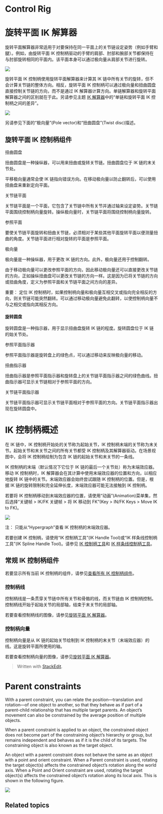 # Control Rig
# 旋转平面 IK 解算器

旋转平面解算器非常适用于对要保持在同一平面上的关节链设定姿势（例如手臂和腿）。例如，由旋转平面 IK 控制柄驱动的手臂的肩部、肘部和腕部关节都保持在与肘部旋转相同的平面内。该平面本身可以通过极向量从肩部关节进行旋转。

![](https://help.autodesk.com/cloudhelp/2024/CHS/Maya-CharacterAnimation/images/GUID-4ED0E266-585F-499E-ACCB-DE5793A84A47.png)

旋转平面 IK 控制柄使用旋转平面解算器来计算其 IK 链中所有关节的旋转，但不会计算关节链的整体方向。相反，旋转平面 IK 控制柄可以通过极向量和扭曲圆盘直接控制关节链的方向，而不是通过 IK 解算器计算方向。单链解算器和旋转平面解算器之间的区别就在于此。另请参见主题  [IK 解算器](https://help.autodesk.com/view/MAYAUL/2024/CHS/?guid=GUID-952FC4B3-19A6-4055-B034-3A7D15EC66D6)中的“单链和旋转平面 IK 控制柄之间的差异”。

![](https://help.autodesk.com/cloudhelp/2024/CHS/Maya-CharacterAnimation/images/GUID-E7B94792-9B2A-4C98-9545-A502EF3C7470.png)

另请参见下面的“极向量”(Pole vector)和“扭曲圆盘”(Twist disc)描述。

## 旋转平面 IK 控制柄组件

扭曲圆盘

扭曲圆盘是一种操纵器，可以用来扭曲或旋转关节链。扭曲圆盘位于 IK 链的末关节处。

平移极向量通常会使 IK 链指向错误方向。在移动极向量以防止翻转后，可以使用扭曲盘来重新定向平面。

关节链平面

关节链平面是一个平面，它包含了关节链中所有关节并通过轴来设定姿势。关节链平面围绕控制柄向量旋转。操纵极向量时，关节链平面将围绕控制柄向量旋转。

参照平面

要使关节链平面旋转和扭曲关节链，必须相对于某些其他平面旋转平面以便测量扭曲的角度。关节链平面进行相对旋转的平面是参照平面。

极向量

极向量是一种操纵器，用于更改 IK 链的方向。此外，极向量还用于控制翻转。

由于移动极向量可以更改参照平面的方向，因此移动极向量还可以直接更改关节链的方向，正如操纵扭曲盘可以更改关节链的方向一样。这是因为已将关节链的方向或扭曲角度，定义为参照平面和关节链平面之间方向的差异。

重要：  定位 IK 控制柄时，如果控制柄向量和极向量互相交叉或指向完全相反的方向，则关节链可能突然翻转。可以通过移动极向量避免此翻转，以使控制柄向量不与之相交或指向其相反方向。

#### 旋转圆盘

旋转圆盘是一种指示器，用于显示扭曲盘旋转 IK 链的程度。旋转圆盘位于 IK 链的始关节处。

参照平面指示器

参照平面指示器是旋转盘上的绿色点，可以通过移动来反映极向量的移动。

扭曲指示器

扭曲指示器是参照平面指示器和旋转盘上的关节链平面指示器之间的绿色曲线。扭曲指示器可显示关节链相对于参照平面的方向。

关节链平面指示器

关节链平面指示器可显示关节链平面相对于参照平面的方向。关节链平面指示器出现在旋转圆盘中。





# IK 控制柄概述
在 IK 链中，IK 控制柄开始处的关节称为起始关节，IK 控制柄末端的关节称为末关节。起始关节和末关节之间的所有关节都受 IK 控制柄及其解算器驱动。在场景视图中，会将 IK 控制柄绘制为包含 IK 链的起始关节和末关节的一条线。

IK 控制柄的末端（默认情况下它位于 IK 链的最后一个关节处）称为末端效应器。移动 IK 控制柄时，IK 解算器会在其计算中使用末端效应器的位置和方向，以相应地旋转 IK 链中的关节。末端效应器会始终尝试跟随 IK 控制柄的位置。但是，根据 IK 链的旋转限制和完全延伸长度，末端效应器可能无法接触到 IK 控制柄。

若要将 IK 控制柄移动到末端效应器的位置，请使用“动画”(Animation)菜单集，然后选择“关键帧  >  IK/FK 关键帧  >  将 IK 移动到 FK”(Key > IN/FK Keys > Move IK to FK)。

![](https://help.autodesk.com/cloudhelp/2024/CHS/Maya-CharacterAnimation/images/GUID-EF2CF139-88A3-4E6B-8719-2C06DF1FCAEA.png)

注：  只能从“Hypergraph”查看 IK 控制柄的末端效应器。

若要创建 IK 控制柄，请使用“IK 控制柄工具”(IK Handle Tool)或“IK 样条线控制柄工具”(IK Spline Handle Tool)。请参见  [IK 控制柄工具](https://help.autodesk.com/view/MAYAUL/2024/CHS/?guid=GUID-DF30CFD7-88EB-421F-9701-69318A1F3D16)和  [IK 样条线控制柄工具](https://help.autodesk.com/view/MAYAUL/2024/CHS/?guid=GUID-820CF89C-257C-4EA9-A474-6E0146C9099F)。

## 常规 IK 控制柄组件

若要显示所有当前 IK 控制柄的组件，请参见[查看所有 IK 控制柄组件](https://help.autodesk.com/view/MAYAUL/2024/CHS/?guid=GUID-E7374D31-30DA-4BA7-B651-32D76ECE3143)。

### 控制柄线

控制柄线是一条贯穿关节链中所有关节和骨骼的线，而关节链由 IK 控制柄控制。控制柄线开始于起始关节的局部轴，结束于末关节的局部轴。

若要查看控制柄线的图像，请参见[旋转平面 IK 解算器](https://help.autodesk.com/view/MAYAUL/2024/CHS/?guid=GUID-9942FFB5-65C2-46E2-B5A3-297667A9FB5D)。

### 控制柄向量

控制柄向量是从 IK 链的起始关节绘制到 IK 控制柄的末关节（末端效应器）的线。这是旋转平面所使用的轴。

若要查看控制柄向量的图像，请参见[旋转平面 IK 解算器](https://help.autodesk.com/view/MAYAUL/2024/CHS/?guid=GUID-9942FFB5-65C2-46E2-B5A3-297667A9FB5D)。
> Written with [StackEdit](https://stackedit.io/).


# Parent constraints

With a parent constraint, you can relate the position—translation and rotation—of one object to another, so that they behave as if part of a parent-child relationship that has multiple target parents. An object’s movement can also be constrained by the average position of multiple objects.

When a parent constraint is applied to an object, the constrained object does not become part of the constraining object’s hierarchy or group, but remains independent and behaves as if it is the child of its targets. The constraining object is also known as the target object.

An object with a parent constraint does not behave the same as an object with a point and orient constraint. When a Parent constraint is used, rotating the target object(s) affects the constrained object’s rotation along the world axis. When a Point and Orient constraint are used, rotating the target object(s) affects the constrained object’s rotation along its local axis. This is shown in the following figure.

![](https://help.autodesk.com/cloudhelp/2022/ENU/Maya-CharacterAnimation/images/GUID-D96FC5DE-9D15-40A0-9B91-0D765FE1F811.png)

## Related topics
<!--stackedit_data:
eyJoaXN0b3J5IjpbMTM0NzM5MjUyOCwtMTk2OTk4MjQ1MSw4OT
IxNzg5NDMsNDQ5MzE4NDYyLDczMDk5ODExNl19
-->